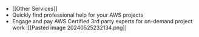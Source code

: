 - [[Other Services]]
- Quickly find professional help for your AWS projects
- Engage and pay AWS Certified 3rd party experts for on-demand project work
![[Pasted image 20240525232134.png]]
